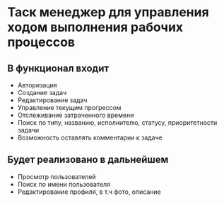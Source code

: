 # Таск менеджер для управления ходом выполнения рабочих процессов

## В функционал входит

* Авторизация
* Создание задач
* Редактирование задач
* Управление текущим прогрессом
* Отслеживание затраченного времени
* Поиск по типу, названию, исполнителю, статусу, приоритетности задачи
* Возможность оставлять комментарии к задаче


## Будет реализовано в дальнейшем

* Просмотр пользователей
* Поиск по имени пользователя
* Редактирование профиля, в т.ч фото, описание
